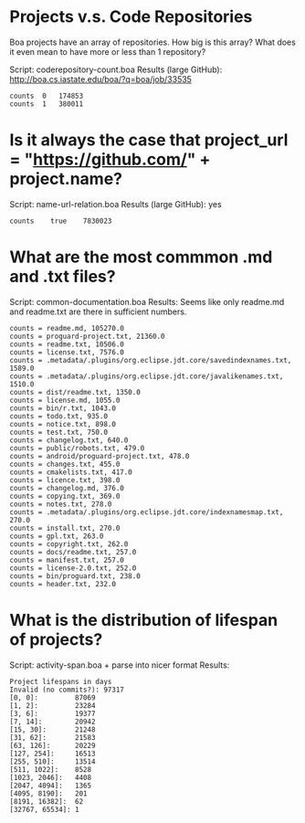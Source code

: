 # Projects v.s. Code Repositories

Boa projects have an array of repositories. How big is this array? What does it
even mean to have more or less than 1 repository?

Script: coderepository-count.boa
Results (large GitHub): http://boa.cs.iastate.edu/boa/?q=boa/job/33535

```
counts  0   174853
counts  1   380011
```

# Is it always the case that project_url = "https://github.com/" + project.name?

Script: name-url-relation.boa
Results (large GitHub): yes

```
counts    true    7830023
```

# What are the most commmon .md and .txt files?

Script: common-documentation.boa
Results: Seems like only readme.md and readme.txt are there in sufficient numbers.

```
counts = readme.md, 105270.0
counts = proguard-project.txt, 21360.0
counts = readme.txt, 10506.0
counts = license.txt, 7576.0
counts = .metadata/.plugins/org.eclipse.jdt.core/savedindexnames.txt, 1589.0
counts = .metadata/.plugins/org.eclipse.jdt.core/javalikenames.txt, 1510.0
counts = dist/readme.txt, 1350.0
counts = license.md, 1055.0
counts = bin/r.txt, 1043.0
counts = todo.txt, 935.0
counts = notice.txt, 898.0
counts = test.txt, 750.0
counts = changelog.txt, 640.0
counts = public/robots.txt, 479.0
counts = android/proguard-project.txt, 478.0
counts = changes.txt, 455.0
counts = cmakelists.txt, 417.0
counts = licence.txt, 398.0
counts = changelog.md, 376.0
counts = copying.txt, 369.0
counts = notes.txt, 278.0
counts = .metadata/.plugins/org.eclipse.jdt.core/indexnamesmap.txt, 270.0
counts = install.txt, 270.0
counts = gpl.txt, 263.0
counts = copyright.txt, 262.0
counts = docs/readme.txt, 257.0
counts = manifest.txt, 257.0
counts = license-2.0.txt, 252.0
counts = bin/proguard.txt, 238.0
counts = header.txt, 232.0
```

# What is the distribution of lifespan of projects?

Script: activity-span.boa + parse into nicer format
Results:

```
Project lifespans in days
Invalid (no commits?): 97317
[0, 0]:         87069
[1, 2]:         23284
[3, 6]:         19377
[7, 14]:        20942
[15, 30]:       21248
[31, 62]:       21583
[63, 126]:      20229
[127, 254]:     16513
[255, 510]:     13514
[511, 1022]:    8528
[1023, 2046]:   4408
[2047, 4094]:   1365
[4095, 8190]:   201
[8191, 16382]:  62
[32767, 65534]: 1
```
